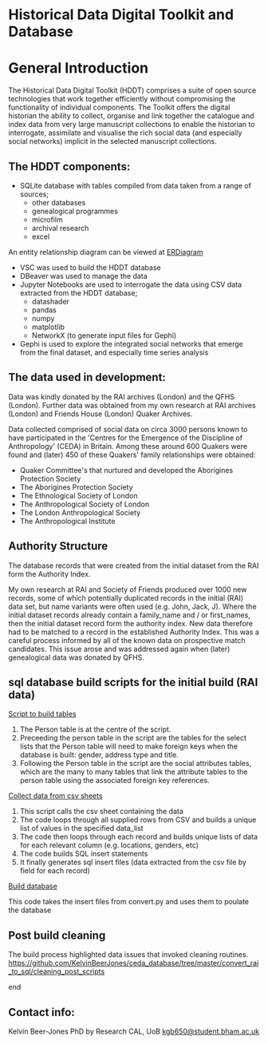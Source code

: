 # Historical Data Digital Toolkit and Database

#  General Introduction

The Historical Data Digital Toolkit (HDDT) comprises a suite of open source technologies that work together efficiently without compromising the functionality of individual components. The Toolkit offers the digital historian the ability to collect, organise and link together the catalogue and index data from very large manuscript collections to enable the historian to interrogate, assimilate and visualise the rich social data (and especially social networks) implicit in the selected manuscript collections. 

##  The HDDT components:

- SQLite database with tables compiled from data taken from a range of sources;
	- other databases
	- genealogical programmes
	- microfilm
	- archival research
	- excel

An entity relationship diagram can be viewed at [ERDiagram](https://github.com/KelvinBeerJones/ceda-database/blob/9fa090f2859aa41e90368458ab4fe8e95135ff9b/ERDiagram.png)

- VSC was used to build the HDDT database
- DBeaver was used to manage the data
- Jupyter Notebooks are used to interrogate the data using CSV data extracted from the HDDT database;
	- datashader
	- pandas
	- numpy
	- matplotlib
	- NetworkX (to generate input files for Gephi)
- Gephi is used to explore the integrated social networks that emerge from the final dataset, and especially time series analysis  

##  The data used in development:

Data was kindly donated by the RAI archives (London) and the QFHS (London). Further data was obtained from my own research at RAI archives (London) and Friends House (London) Quaker Archives.

Data collected comprised of social data on circa 3000 persons known to have participated in the 'Centres for the Emergence of the Discipline of Anthropology' (CEDA) in Britain. Among these around 600 Quakers were found and (later) 450 of these Quakers' family relationships were obtained:

-  Quaker Committee's that nurtured and developed the Aborigines Protection Society
-  The Aborigines Protection Society
-  The Ethnological Society of London
-  The Anthropological Society of London
-  The London Anthropological Society
-  The Anthropological Institute

## Authority Structure

The database records that were created from the initial dataset from the RAI form the Authority Index.

My own research at RAI and Society of Friends produced over 1000 new records, some of which potentially duplicated records in the initial (RAI) data set, but name variants were often used (e.g. John, Jack, J). Where the initial dataset records already contain a family_name and / or first_names, then the initial dataset record form the authority index. New data therefore had to be matched to a record in the established Authority Index. This was a careful process informed by all of the known data on prospective match candidates. This issue arose and was addressed again when (later) genealogical data was donated by QFHS. 

## sql database build scripts for the initial build (RAI data)

[Script to build tables](convert_rai_to_sql/create_tables.sql)

1. The Person table is at the centre of the script.
1. Preceeding the person table in the script are the tables for the select lists that the Person table will need to make foreign keys when the database is built: gender, address type and title.
1. Following the Person table in the script are the social attributes tables, which are the many to many tables that link the attribute tables to the person table using the associated foreign key references. 

[Collect data from csv sheets](https://github.com/KelvinBeerJones/ceda-database/blob/master/convert_rai_to_sql/convert.py)

1. This script calls the csv sheet containing the data
1. The code loops through all supplied rows from CSV and builds a unique list of values in the specified data_list
1. The code then loops through each record and builds unique lists of data for each relevant column (e.g. locations, genders, etc)
1. The code builds SQL insert statements
1. It finally generates sql insert files (data extracted from the csv file by field for each record)

[Build database](https://github.com/KelvinBeerJones/ceda-database/blob/master/convert_rai_to_sql/insert_all.sh)

This code takes the insert files from convert.py and uses them to poulate the database

## Post build cleaning

The build process highlighted data issues that invoked cleaning routines. https://github.com/KelvinBeerJones/ceda_database/tree/master/convert_rai_to_sql/cleaning_post_scripts

end

## Contact info:

Kelvin Beer-Jones
PhD by Research
CAL, UoB
kgb650@student.bham.ac.uk





